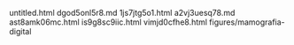 untitled.html
dgod5onl5r8.md
1js7jtg5o1.html
a2vj3uesq78.md
ast8amk06mc.html
is9g8sc9iic.html
vimjd0cfhe8.html
figures/mamografia-digital